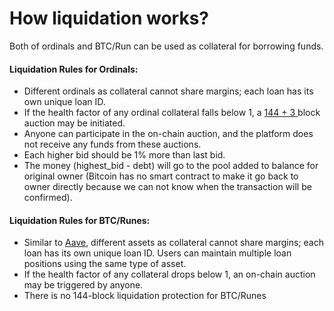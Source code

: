 # How liquidation works?

Both of ordinals and BTC/Run can be used as collateral for borrowing funds.

#### Liquidation Rules for Ordinals:

* Different ordinals as collateral cannot share margins; each loan has its own unique loan ID.
* If the health factor of any ordinal collateral falls below 1, a [144 + 3 ](what-is-72-+-3-blocks-ordinals-auction.md)block auction may be initiated.
* Anyone can participate in the on-chain auction, and the platform does not receive any funds from these auctions.
* Each higher bid should be 1% more than last bid.
* The money (highest\_bid - debt) will go to the pool added to balance for original owner (Bitcoin has no smart contract to make it go back to owner directly because we can not know when the transaction will be confirmed).

#### Liquidation Rules for BTC/Runes:

* Similar to [Aave](../introduction/pros-for-borrowers/claim-airdrops-in-loan.md), different assets as collateral cannot share margins; each loan has its own unique loan ID. Users can maintain multiple loan positions using the same type of asset.
* If the health factor of any collateral drops below 1, an on-chain auction may be triggered by anyone.
* There is no 144-block liquidation protection for BTC/Runes

